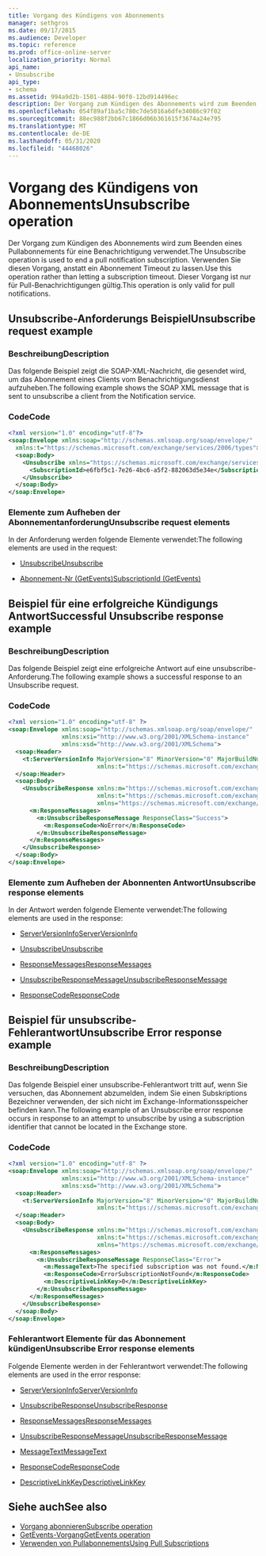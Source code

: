 ```yaml
---
title: Vorgang des Kündigens von Abonnements
manager: sethgros
ms.date: 09/17/2015
ms.audience: Developer
ms.topic: reference
ms.prod: office-online-server
localization_priority: Normal
api_name:
- Unsubscribe
api_type:
- schema
ms.assetid: 994a9d2b-1501-4804-90f0-12bd914496ec
description: Der Vorgang zum Kündigen des Abonnements wird zum Beenden eines Pullabonnements für eine Benachrichtigung verwendet. Verwenden Sie diesen Vorgang, anstatt ein Abonnement Timeout zu lassen. Dieser Vorgang ist nur für Pull-Benachrichtigungen gültig.
ms.openlocfilehash: 054f89af1ba5c780c7de5016a6dfe34086c97f02
ms.sourcegitcommit: 88ec988f2bb67c1866d06b361615f3674a24e795
ms.translationtype: MT
ms.contentlocale: de-DE
ms.lasthandoff: 05/31/2020
ms.locfileid: "44468026"
---
```

# <a name="unsubscribe-operation"></a><span data-ttu-id="1dccb-105">Vorgang des Kündigens von Abonnements</span><span class="sxs-lookup"><span data-stu-id="1dccb-105">Unsubscribe operation</span></span>

<span data-ttu-id="1dccb-106">Der Vorgang zum Kündigen des Abonnements wird zum Beenden eines Pullabonnements für eine Benachrichtigung verwendet.</span><span class="sxs-lookup"><span data-stu-id="1dccb-106">The Unsubscribe operation is used to end a pull notification subscription.</span></span> <span data-ttu-id="1dccb-107">Verwenden Sie diesen Vorgang, anstatt ein Abonnement Timeout zu lassen.</span><span class="sxs-lookup"><span data-stu-id="1dccb-107">Use this operation rather than letting a subscription timeout.</span></span> <span data-ttu-id="1dccb-108">Dieser Vorgang ist nur für Pull-Benachrichtigungen gültig.</span><span class="sxs-lookup"><span data-stu-id="1dccb-108">This operation is only valid for pull notifications.</span></span>
  
## <a name="unsubscribe-request-example"></a><span data-ttu-id="1dccb-109">Unsubscribe-Anforderungs Beispiel</span><span class="sxs-lookup"><span data-stu-id="1dccb-109">Unsubscribe request example</span></span>

### <a name="description"></a><span data-ttu-id="1dccb-110">Beschreibung</span><span class="sxs-lookup"><span data-stu-id="1dccb-110">Description</span></span>

<span data-ttu-id="1dccb-111">Das folgende Beispiel zeigt die SOAP-XML-Nachricht, die gesendet wird, um das Abonnement eines Clients vom Benachrichtigungsdienst aufzuheben.</span><span class="sxs-lookup"><span data-stu-id="1dccb-111">The following example shows the SOAP XML message that is sent to unsubscribe a client from the Notification service.</span></span>
  
### <a name="code"></a><span data-ttu-id="1dccb-112">Code</span><span class="sxs-lookup"><span data-stu-id="1dccb-112">Code</span></span>

```XML
<?xml version="1.0" encoding="utf-8"?>
<soap:Envelope xmlns:soap="http://schemas.xmlsoap.org/soap/envelope/"
  xmlns:t="https://schemas.microsoft.com/exchange/services/2006/types">
  <soap:Body>
    <Unsubscribe xmlns="https://schemas.microsoft.com/exchange/services/2006/messages">
      <SubscriptionId>e6fbf5c1-7e26-4bc6-a5f2-882063d5e34e</SubscriptionId>  
    </Unsubscribe>
  </soap:Body>
</soap:Envelope>
```

### <a name="unsubscribe-request-elements"></a><span data-ttu-id="1dccb-113">Elemente zum Aufheben der Abonnementanforderung</span><span class="sxs-lookup"><span data-stu-id="1dccb-113">Unsubscribe request elements</span></span>

<span data-ttu-id="1dccb-114">In der Anforderung werden folgende Elemente verwendet:</span><span class="sxs-lookup"><span data-stu-id="1dccb-114">The following elements are used in the request:</span></span>
  
- [<span data-ttu-id="1dccb-115">Unsubscribe</span><span class="sxs-lookup"><span data-stu-id="1dccb-115">Unsubscribe</span></span>](unsubscribe.md)
    
- [<span data-ttu-id="1dccb-116">Abonnement-Nr (GetEvents)</span><span class="sxs-lookup"><span data-stu-id="1dccb-116">SubscriptionId (GetEvents)</span></span>](subscriptionid-getevents.md)
    
## <a name="successful-unsubscribe-response-example"></a><span data-ttu-id="1dccb-117">Beispiel für eine erfolgreiche Kündigungs Antwort</span><span class="sxs-lookup"><span data-stu-id="1dccb-117">Successful Unsubscribe response example</span></span>

### <a name="description"></a><span data-ttu-id="1dccb-118">Beschreibung</span><span class="sxs-lookup"><span data-stu-id="1dccb-118">Description</span></span>

<span data-ttu-id="1dccb-119">Das folgende Beispiel zeigt eine erfolgreiche Antwort auf eine unsubscribe-Anforderung.</span><span class="sxs-lookup"><span data-stu-id="1dccb-119">The following example shows a successful response to an Unsubscribe request.</span></span>
  
### <a name="code"></a><span data-ttu-id="1dccb-120">Code</span><span class="sxs-lookup"><span data-stu-id="1dccb-120">Code</span></span>

```xml
<?xml version="1.0" encoding="utf-8" ?>
<soap:Envelope xmlns:soap="http://schemas.xmlsoap.org/soap/envelope/" 
               xmlns:xsi="http://www.w3.org/2001/XMLSchema-instance" 
               xmlns:xsd="http://www.w3.org/2001/XMLSchema">
  <soap:Header>
    <t:ServerVersionInfo MajorVersion="8" MinorVersion="0" MajorBuildNumber="628" MinorBuildNumber="0" 
                         xmlns:t="https://schemas.microsoft.com/exchange/services/2006/types" />
  </soap:Header>
  <soap:Body>
    <UnsubscribeResponse xmlns:m="https://schemas.microsoft.com/exchange/services/2006/messages" 
                         xmlns:t="https://schemas.microsoft.com/exchange/services/2006/types" 
                         xmlns="https://schemas.microsoft.com/exchange/services/2006/messages">
      <m:ResponseMessages>
        <m:UnsubscribeResponseMessage ResponseClass="Success">
          <m:ResponseCode>NoError</m:ResponseCode>
        </m:UnsubscribeResponseMessage>
      </m:ResponseMessages>
    </UnsubscribeResponse>
  </soap:Body>
</soap:Envelope>
```

### <a name="unsubscribe-response-elements"></a><span data-ttu-id="1dccb-121">Elemente zum Aufheben der Abonnenten Antwort</span><span class="sxs-lookup"><span data-stu-id="1dccb-121">Unsubscribe response elements</span></span>

<span data-ttu-id="1dccb-122">In der Antwort werden folgende Elemente verwendet:</span><span class="sxs-lookup"><span data-stu-id="1dccb-122">The following elements are used in the response:</span></span>
  
- [<span data-ttu-id="1dccb-123">ServerVersionInfo</span><span class="sxs-lookup"><span data-stu-id="1dccb-123">ServerVersionInfo</span></span>](serverversioninfo.md)
    
- [<span data-ttu-id="1dccb-124">Unsubscribe</span><span class="sxs-lookup"><span data-stu-id="1dccb-124">Unsubscribe</span></span>](unsubscribe.md)
    
- [<span data-ttu-id="1dccb-125">ResponseMessages</span><span class="sxs-lookup"><span data-stu-id="1dccb-125">ResponseMessages</span></span>](responsemessages.md)
    
- [<span data-ttu-id="1dccb-126">UnsubscribeResponseMessage</span><span class="sxs-lookup"><span data-stu-id="1dccb-126">UnsubscribeResponseMessage</span></span>](unsubscriberesponsemessage.md)
    
- [<span data-ttu-id="1dccb-127">ResponseCode</span><span class="sxs-lookup"><span data-stu-id="1dccb-127">ResponseCode</span></span>](responsecode.md)
    
## <a name="unsubscribe-error-response-example"></a><span data-ttu-id="1dccb-128">Beispiel für unsubscribe-Fehlerantwort</span><span class="sxs-lookup"><span data-stu-id="1dccb-128">Unsubscribe Error response example</span></span>

### <a name="description"></a><span data-ttu-id="1dccb-129">Beschreibung</span><span class="sxs-lookup"><span data-stu-id="1dccb-129">Description</span></span>

<span data-ttu-id="1dccb-130">Das folgende Beispiel einer unsubscribe-Fehlerantwort tritt auf, wenn Sie versuchen, das Abonnement abzumelden, indem Sie einen Subskriptions Bezeichner verwenden, der sich nicht im Exchange-Informationsspeicher befinden kann.</span><span class="sxs-lookup"><span data-stu-id="1dccb-130">The following example of an Unsubscribe error response occurs in response to an attempt to unsubscribe by using a subscription identifier that cannot be located in the Exchange store.</span></span>
  
### <a name="code"></a><span data-ttu-id="1dccb-131">Code</span><span class="sxs-lookup"><span data-stu-id="1dccb-131">Code</span></span>

```XML
<?xml version="1.0" encoding="utf-8" ?>
<soap:Envelope xmlns:soap="http://schemas.xmlsoap.org/soap/envelope/" 
               xmlns:xsi="http://www.w3.org/2001/XMLSchema-instance" 
               xmlns:xsd="http://www.w3.org/2001/XMLSchema">
  <soap:Header>
    <t:ServerVersionInfo MajorVersion="8" MinorVersion="0" MajorBuildNumber="628" MinorBuildNumber="0" 
                         xmlns:t="https://schemas.microsoft.com/exchange/services/2006/types" />
  </soap:Header>
  <soap:Body>
    <UnsubscribeResponse xmlns:m="https://schemas.microsoft.com/exchange/services/2006/messages" 
                         xmlns:t="https://schemas.microsoft.com/exchange/services/2006/types" 
                         xmlns="https://schemas.microsoft.com/exchange/services/2006/messages">
      <m:ResponseMessages>
        <m:UnsubscribeResponseMessage ResponseClass="Error">
          <m:MessageText>The specified subscription was not found.</m:MessageText>
          <m:ResponseCode>ErrorSubscriptionNotFound</m:ResponseCode>
          <m:DescriptiveLinkKey>0</m:DescriptiveLinkKey>
        </m:UnsubscribeResponseMessage>
      </m:ResponseMessages>
    </UnsubscribeResponse>
  </soap:Body>
</soap:Envelope>
```

### <a name="unsubscribe-error-response-elements"></a><span data-ttu-id="1dccb-132">Fehlerantwort Elemente für das Abonnement kündigen</span><span class="sxs-lookup"><span data-stu-id="1dccb-132">Unsubscribe Error response elements</span></span>

<span data-ttu-id="1dccb-133">Folgende Elemente werden in der Fehlerantwort verwendet:</span><span class="sxs-lookup"><span data-stu-id="1dccb-133">The following elements are used in the error response:</span></span>
  
- [<span data-ttu-id="1dccb-134">ServerVersionInfo</span><span class="sxs-lookup"><span data-stu-id="1dccb-134">ServerVersionInfo</span></span>](serverversioninfo.md)
    
- [<span data-ttu-id="1dccb-135">UnsubscribeResponse</span><span class="sxs-lookup"><span data-stu-id="1dccb-135">UnsubscribeResponse</span></span>](unsubscriberesponse.md)
    
- [<span data-ttu-id="1dccb-136">ResponseMessages</span><span class="sxs-lookup"><span data-stu-id="1dccb-136">ResponseMessages</span></span>](responsemessages.md)
    
- [<span data-ttu-id="1dccb-137">UnsubscribeResponseMessage</span><span class="sxs-lookup"><span data-stu-id="1dccb-137">UnsubscribeResponseMessage</span></span>](unsubscriberesponsemessage.md)
    
- [<span data-ttu-id="1dccb-138">MessageText</span><span class="sxs-lookup"><span data-stu-id="1dccb-138">MessageText</span></span>](messagetext.md)
    
- [<span data-ttu-id="1dccb-139">ResponseCode</span><span class="sxs-lookup"><span data-stu-id="1dccb-139">ResponseCode</span></span>](responsecode.md)
    
- [<span data-ttu-id="1dccb-140">DescriptiveLinkKey</span><span class="sxs-lookup"><span data-stu-id="1dccb-140">DescriptiveLinkKey</span></span>](descriptivelinkkey.md)
    
## <a name="see-also"></a><span data-ttu-id="1dccb-141">Siehe auch</span><span class="sxs-lookup"><span data-stu-id="1dccb-141">See also</span></span>

- [<span data-ttu-id="1dccb-142">Vorgang abonnieren</span><span class="sxs-lookup"><span data-stu-id="1dccb-142">Subscribe operation</span></span>](subscribe-operation.md)
- [<span data-ttu-id="1dccb-143">GetEvents-Vorgang</span><span class="sxs-lookup"><span data-stu-id="1dccb-143">GetEvents operation</span></span>](getevents-operation.md)
- [<span data-ttu-id="1dccb-144">Verwenden von Pullabonnements</span><span class="sxs-lookup"><span data-stu-id="1dccb-144">Using Pull Subscriptions</span></span>](https://msdn.microsoft.com/library/f956bc0e-2b25-4613-966b-54c65456897c%28Office.15%29.aspx)

